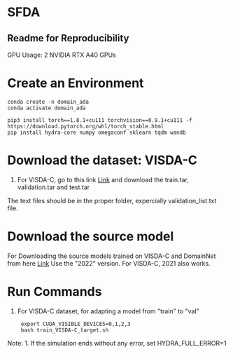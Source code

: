 # SFDA
## Readme for Reproducibility

GPU Usage: 2 NVIDIA RTX A40 GPUs

# Create an Environment
	
	conda create -n domain_ada 
	conda activate domain_ada
	
	pip3 install torch==1.8.1+cu111 torchvision==0.9.1+cu111 -f https://download.pytorch.org/whl/torch_stable.html
	pip install hydra-core numpy omegaconf sklearn tqdm wandb

		
# Download the dataset: VISDA-C

1. For VISDA-C, go to this link [Link](https://github.com/VisionLearningGroup/taskcv-2017-public/tree/master/classification) and download the train.tar, validation.tar and test.tar

The text files should be in the proper folder, expercially validation_list.txt file.
	
	
# Download the source model 
For Downloading the source models trained on VISDA-C and DomainNet from here [Link](https://drive.google.com/drive/folders/16vTNNzzAt4M1mmeLsOxSFDRzBogaNkJw)
Use the "2022" version. For VISDA-C, 2021 also works. 
	 
# Run Commands
	
1. For VISDA-C dataset, for adapting a model from "train" to "val"
 
 		export CUDA_VISIBLE_DEVICES=0,1,2,3
		bash train_VISDA-C_target.sh 
		
	
Note: 1. If the simulation ends without any error, set HYDRA_FULL_ERROR=1
